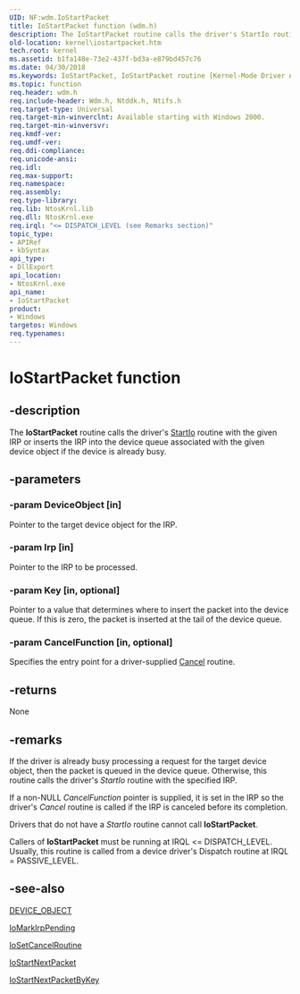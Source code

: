 ```yaml
---
UID: NF:wdm.IoStartPacket
title: IoStartPacket function (wdm.h)
description: The IoStartPacket routine calls the driver's StartIo routine with the given IRP or inserts the IRP into the device queue associated with the given device object if the device is already busy.
old-location: kernel\iostartpacket.htm
tech.root: kernel
ms.assetid: b1fa148e-73e2-437f-bd3a-e879bd457c76
ms.date: 04/30/2018
ms.keywords: IoStartPacket, IoStartPacket routine [Kernel-Mode Driver Architecture], k104_d27461b9-32fe-4d7b-853d-fd110fcdb644.xml, kernel.iostartpacket, wdm/IoStartPacket
ms.topic: function
req.header: wdm.h
req.include-header: Wdm.h, Ntddk.h, Ntifs.h
req.target-type: Universal
req.target-min-winverclnt: Available starting with Windows 2000.
req.target-min-winversvr: 
req.kmdf-ver: 
req.umdf-ver: 
req.ddi-compliance: 
req.unicode-ansi: 
req.idl: 
req.max-support: 
req.namespace: 
req.assembly: 
req.type-library: 
req.lib: NtosKrnl.lib
req.dll: NtosKrnl.exe
req.irql: "<= DISPATCH_LEVEL (see Remarks section)"
topic_type:
- APIRef
- kbSyntax
api_type:
- DllExport
api_location:
- NtosKrnl.exe
api_name:
- IoStartPacket
product:
- Windows
targetos: Windows
req.typenames: 
---
```


# IoStartPacket function


## -description


The <b>IoStartPacket</b> routine calls the driver's <a href="https://msdn.microsoft.com/library/windows/hardware/ff563858">StartIo</a> routine with the given IRP or inserts the IRP into the device queue associated with the given device object if the device is already busy. 


## -parameters




### -param DeviceObject [in]

Pointer to the target device object for the IRP.


### -param Irp [in]

Pointer to the IRP to be processed.


### -param Key [in, optional]

Pointer to a value that determines where to insert the packet into the device queue. If this is zero, the packet is inserted at the tail of the device queue.


### -param CancelFunction [in, optional]

Specifies the entry point for a driver-supplied <a href="https://msdn.microsoft.com/library/windows/hardware/hh406716">Cancel</a> routine.


## -returns



None




## -remarks



If the driver is already busy processing a request for the target device object, then the packet is queued in the device queue. Otherwise, this routine calls the driver's <i>StartIo</i> routine with the specified IRP.

If a non-NULL <i>CancelFunction</i> pointer is supplied, it is set in the IRP so the driver's <i>Cancel</i> routine is called if the IRP is canceled before its completion.

Drivers that do not have a <i>StartIo</i> routine cannot call <b>IoStartPacket</b>.

Callers of <b>IoStartPacket</b> must be running at IRQL <= DISPATCH_LEVEL. Usually, this routine is called from a device driver's Dispatch routine at IRQL = PASSIVE_LEVEL.




## -see-also




<a href="https://msdn.microsoft.com/library/windows/hardware/ff543147">DEVICE_OBJECT</a>



<a href="https://msdn.microsoft.com/library/windows/hardware/ff549422">IoMarkIrpPending</a>



<a href="https://msdn.microsoft.com/library/windows/hardware/ff549674">IoSetCancelRoutine</a>



<a href="https://msdn.microsoft.com/library/windows/hardware/ff550358">IoStartNextPacket</a>



<a href="https://msdn.microsoft.com/library/windows/hardware/ff550363">IoStartNextPacketByKey</a>
 

 

